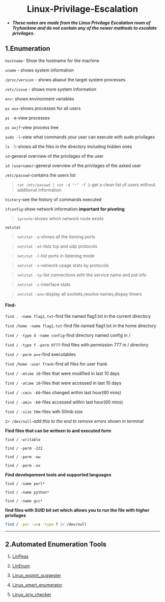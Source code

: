 <h1 align="center">Linux-Privilage-Escalation</h1>

- <strong><em>These notes are made from the Linux Privilage Escalation room of Tryhackme and do not contain any of the newer mathods to escalate privilages.</em></strong>
<h2 align="left">1.Enumeration</h2>

`hostname`- Show the hostname for the machine

`uname` - shows system information

`/proc/version` - shows abaout the target system processes

`/etc/issue` - shows more system information

`env`- shows environment variables 

`ps aux`-shows processes for all users

`ps -A`-view processes

`ps axjf`-view process tree

`sudo -l`-view what commands your user can execute with sudo privilages

`ls -l`-shows all the files in the directory including hidden ones

`id`-general overview of the privilages of the user

`id (username)`-general overview of the privilages of the asked user

`/etc/passwd`-contains the users list 
>`cat /etc/passwd | cut -d ":" -f 1`-get a clean list of users without additional information

`history`-see the history of commands executed

`ifconfig`-show network information **important for pivoting**
> `iproute`-shows which network route exists

`netstat`
>`netstat -a`-shows all the listning ports

>`netstat -at`-lists tcp and udp protocols

>`netstat -l`-list ports in listening mode

>`netstat -s`-network usage stats by protocols

>`netstat -tp`-list connections with the service name and pid info

>`netstat -i`-interface stats

>`netstat -ano`-display all sockets,resolve names,dispay timers

<h4>Find-</h4>

`find . -name flag1.txt`-find file named flag1.txt in the current directory

`find /home -name flag1.txt`-find file named flag1.txt in the home directory

`find / -type d -name config`-find directory named config in  / 

`find / -type f -perm 0777`-find files with permission 777 in / directory

`find / -perm a=x`-find executables

`find /home -user frank`-find all files for user frank

`find / -mtime 10`-files that were modified in last 10 days

`find / -atime 10`-files that were accessed in last 10 days

`find / -cmin -60`-files changed within last hour(60 mins)

`find / -amin -60`-files accessed within last hour(60 mins)

`find / -size 50m`-files with 50mb size

`2> /dev/null`-*add this to the end to remove errors shown in terminal*

**Find files that can be writeen to and executed form**

`find / -writable`

`find / -perm -222`

`find / -perm -ow`

`find / -perm -ox`

**Find developement tools and supported languages**

`find / -name perl*`

`find / -name python*`

`find / -name gcc*`

**find files with SUID bit set which allows you to run the file with higher privilages**

```bash
find / -per -u=s -type f 2> /dev/null 
```

---

<h2 align="left">2.Automated Enumeration Tools</h2>

1. [LinPeas](https://github.com/carlospolop/PEASS-ng/tree/master/linPEAS)

2. [LinEnum](https://github.com/rebootuser/LinEnum)

3. [Linux_exploit_suggester](https://github.com/mzet-/linux-exploit-suggester)

4. [Linux_smart_enumerator](https://github.com/diego-treitos/linux-smart-enumeration)

5. [Linux_priv_checker](https://github.com/sleventyeleven/linuxprivchecker)